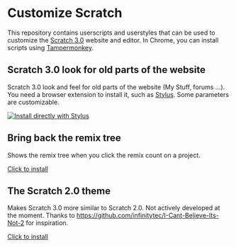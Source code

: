 # Customize Scratch

This repository contains userscripts and userstyles that can be used to customize the [Scratch 3.0](https://scratch.mit.edu/) website and editor. In Chrome, you can install scripts using [Tampermonkey](https://www.tampermonkey.net/).

## Scratch 3.0 look for old parts of the website

Scratch 3.0 look and feel for old parts of the website (My Stuff, forums ...). You need a browser extension to install it, such as [Stylus](https://chrome.google.com/webstore/detail/stylus/clngdbkpkpeebahjckkjfobafhncgmne). Some parameters are customizable.

[![Install directly with Stylus](https://img.shields.io/badge/Install%20directly%20with-Stylus-00adad.svg)](https://mxmou.github.io/customize-scratch/scratchr2.user.css)

## Bring back the remix tree

Shows the remix tree when you click the remix count on a project.

[Click to install](https://mxmou.github.io/customize-scratch/remixtree.user.js)

## The Scratch 2.0 theme

Makes Scratch 3.0 more similar to Scratch 2.0. Not actively developed at the moment. Thanks to https://github.com/infinitytec/I-Cant-Believe-Its-Not-2 for inspiration.

[Click to install](https://mxmou.github.io/customize-scratch/scratch2Theme.user.js)
